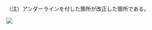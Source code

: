 （注）アンダーラインを付した箇所が改正した箇所である。

![](https://www.nta.go.jp/tmp/3b6dfbba-a549-4f9c-a979-8530583dddd8/images/a2fa67f49798be9fd3056ab42017dec3fb6f11dc443b0d1d8c052f6f82f68155.jpg)